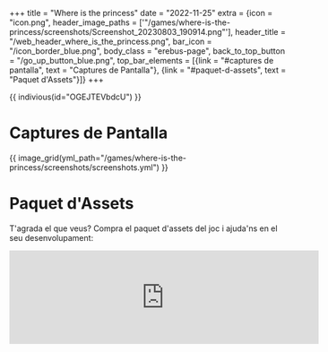 +++
title = "Where is the princess"
date = "2022-11-25"
extra = {icon = "icon.png", header_image_paths = ['"/games/where-is-the-princess/screenshots/Screenshot_20230803_190914.png"'], header_title = "/web_header_where_is_the_princess.png", bar_icon = "/icon_border_blue.png", body_class = "erebus-page", back_to_top_button = "/go_up_button_blue.png", top_bar_elements = [{link = "#captures de pantalla", text = "Captures de Pantalla"}, {link = "#paquet-d-assets", text = "Paquet d'Assets"}]}
+++

{{ indivious(id="OGEJTEVbdcU") }}


# Captures de Pantalla

{{ image_grid(yml_path="/games/where-is-the-princess/screenshots/screenshots.yml") }}


# Paquet d'Assets

T'agrada el que veus? Compra el paquet d'assets del joc i ajuda'ns en el seu desenvolupament:

<iframe frameborder="0" src="https://itch.io/embed/2222889?bg_color=743f39&amp;fg_color=ffffff&amp;link_color=327345&amp;border_color=bebebe" width="552" height="167"><a href="https://wekufu-studios.itch.io/16x16-pixel-art-roguelike-forest-pack">16x16 Pixel Art Roguelike Pack by Wekufu Studios</a></iframe>